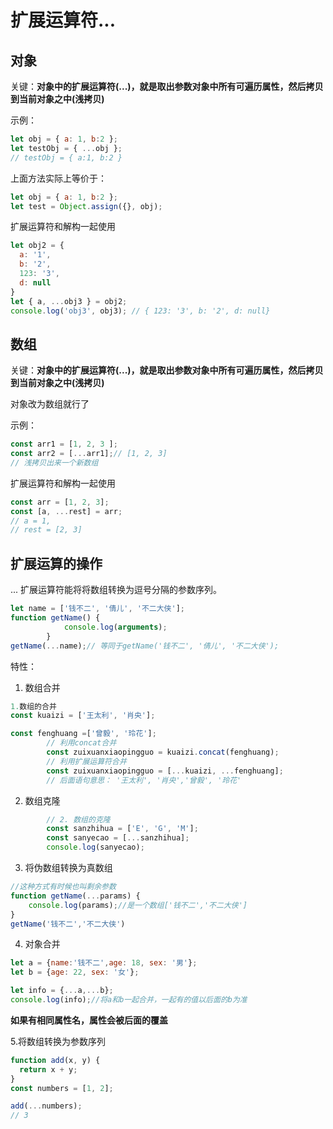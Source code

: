 # 扩展运算符...

## 对象

关键：**对象中的扩展运算符(...)，就是取出参数对象中所有可遍历属性，然后拷贝到当前对象之中(浅拷贝)**

示例：

```js
let obj = { a: 1, b:2 };
let testObj = { ...obj };
// testObj = { a:1, b:2 }
```

上面方法实际上等价于：

```js
let obj = { a: 1, b:2 };
let test = Object.assign({}, obj);
```

扩展运算符和解构一起使用

```js
let obj2 = {
  a: '1',
  b: '2',
  123: '3',
  d: null
}
let { a, ...obj3 } = obj2;
console.log('obj3', obj3); // { 123: '3', b: '2', d: null}
```





## 数组

关键：**对象中的扩展运算符(...)，就是取出参数对象中所有可遍历属性，然后拷贝到当前对象之中(浅拷贝)**

对象改为数组就行了

示例：

```js
const arr1 = [1, 2, 3 ];
const arr2 = [...arr1];// [1, 2, 3]
// 浅拷贝出来一个新数组
```

扩展运算符和解构一起使用

```js
const arr = [1, 2, 3];
const [a, ...rest] = arr;
// a = 1,
// rest = [2, 3]
```







## 扩展运算的操作

... 扩展运算符能将将数组转换为逗号分隔的参数序列。

```javascript
let name = ['钱不二', '倩儿', '不二大侠'];
function getName() {
            console.log(arguments);
        }
getName(...name);// 等同于getName('钱不二', '倩儿', '不二大侠');
```

特性：

1. 数组合并

```javascript
1.数组的合并
const kuaizi = ['王太利', '肖央'];

const fenghuang =['曾毅', '玲花'];
        // 利用concat合并
        const zuixuanxiaopingguo = kuaizi.concat(fenghuang);
        // 利用扩展运算符合并
        const zuixuanxiaopingguo = [...kuaizi, ...fenghuang];
        // 后面语句意思： '王太利', '肖央','曾毅', '玲花'
```

2. 数组克隆

```javascript
        // 2. 数组的克隆
        const sanzhihua = ['E', 'G', 'M'];
        const sanyecao = [...sanzhihua];
        console.log(sanyecao);
```

3. 将伪数组转换为真数组

```javascript
//这种方式有时候也叫剩余参数
function getName(...params) {
	console.log(params);//是一个数组['钱不二','不二大侠']
}
getName('钱不二','不二大侠')
```

4. 对象合并

```javascript
let a = {name:'钱不二',age: 18, sex: '男'};
let b = {age: 22, sex: '女'};

let info = {...a,...b};
console.log(info);//将a和b一起合并，一起有的值以后面的b为准
```

**如果有相同属性名，属性会被后面的覆盖**

5.将数组转换为参数序列

```js
function add(x, y) {
  return x + y;
}
const numbers = [1, 2];

add(...numbers);
// 3
```

